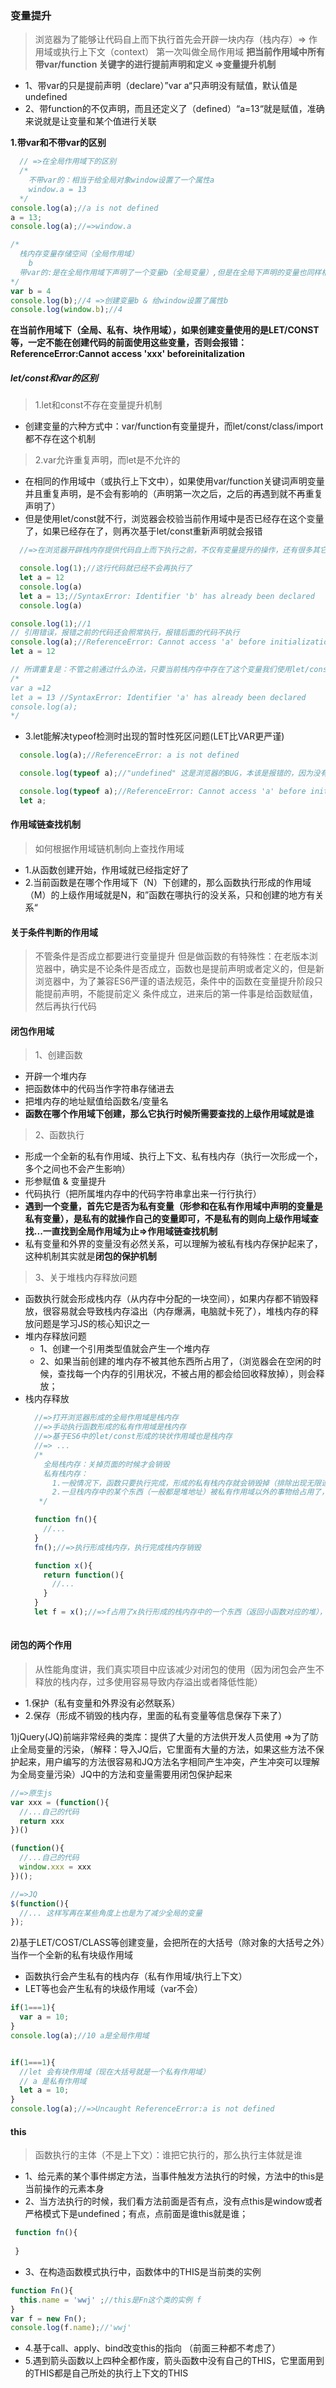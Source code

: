 ### 变量提升
> 浏览器为了能够让代码自上而下执行首先会开辟一块内存（栈内存）=> 作用域或执行上下文（context） 第一次叫做全局作用域  **把当前作用域中所有带var/function 关键字的进行提前声明和定义 =>变量提升机制**
 - 1、带var的只是提前声明（declare）”var a“只声明没有赋值，默认值是undefined
 - 2、带function的不仅声明，而且还定义了（defined）“a=13“就是赋值，准确来说就是让变量和某个值进行关联
  
**1.带var和不带var的区别**
  ```javascript
    // =>在全局作用域下的区别
    /* 
      不带var的：相当于给全局对象window设置了一个属性a
      window.a = 13
    */
  console.log(a);//a is not defined
  a = 13;
  console.log(a);//=>window.a

  /* 
    栈内存变量存储空间（全局作用域）
      b
    带var的:是在全局作用域下声明了一个变量b（全局变量）,但是在全局下声明的变量也同样相当于给window增加了一个对应的属性（只有全局作用域具备这个特点）
  */
  var b = 4
  console.log(b);//4 =>创建变量b & 给window设置了属性b
  console.log(window.b);//4
  ```

**在当前作用域下（全局、私有、块作用域），如果创建变量使用的是LET/CONST等，一定不能在创建代码的前面使用这些变量，否则会报错：ReferenceError:Cannot access 'xxx' beforeinitalization**

##### let/const和var的区别
> 1.let和const不存在变量提升机制
  - 创建变量的六种方式中：var/function有变量提升，而let/const/class/import都不存在这个机制
> 2.var允许重复声明，而let是不允许的
  - 在相同的作用域中（或执行上下文中），如果使用var/function关键词声明变量并且重复声明，是不会有影响的（声明第一次之后，之后的再遇到就不再重复声明了）
  - 但是使用let/const就不行，浏览器会校验当前作用域中是否已经存在这个变量了，如果已经存在了，则再次基于let/const重新声明就会报错
  
  ```javascript
    //=>在浏览器开辟栈内存提供代码自上而下执行之前，不仅有变量提升的操作，还有很多其它的操作=>”词法解析“或者”词法检测“：就是检测当前即将要执行的代码是否会出现"语法错误 SyntaxError"，如果出现错误，代码将不会再执行（第一行都不会执行）

    console.log(1);//这行代码就已经不会再执行了
    let a = 12
    console.log(a)
    let a = 13;//SyntaxError: Identifier 'b' has already been declared 
    console.log(a)
  ```

  ```javascript
  console.log(1);//1
  // 引用错误，报错之前的代码还会照常执行，报错后面的代码不执行
  console.log(a);//ReferenceError: Cannot access 'a' before initialization
  let a = 12

  // 所谓重复是：不管之前通过什么办法，只要当前栈内存中存在了这个变量我们使用let/const等 重复再声明这个变量就是语法错误
  /* 
  var a =12
  let a = 13 //SyntaxError: Identifier 'a' has already been declared 
  console.log(a);
  */
  
  ```
- 3.let能解决typeof检测时出现的暂时性死区问题(LET比VAR更严谨)
```javascript
  console.log(a);//ReferenceError: a is not defined

  console.log(typeof a);//"undefined" 这是浏览器的BUG，本该是报错的，因为没有a。但是没报错 （暂时性死区）

  console.log(typeof a);//ReferenceError: Cannot access 'a' before initialization
  let a; 
```
#### 作用域链查找机制
> 如何根据作用域链机制向上查找作用域
  - 1.从函数创建开始，作用域就已经指定好了
  - 2.当前函数是在哪个作用域下（N）下创建的，那么函数执行形成的作用域（M）的上级作用域就是N，和”函数在哪执行的没关系，只和创建的地方有关系“


#### 关于条件判断的作用域
> 不管条件是否成立都要进行变量提升
> 但是做函数的有特殊性：在老版本浏览器中，确实是不论条件是否成立，函数也是提前声明或者定义的，但是新浏览器中，为了兼容ES6严谨的语法规范，条件中的函数在变量提升阶段只能提前声明，不能提前定义
> 条件成立，进来后的第一件事是给函数赋值，然后再执行代码

#### 闭包作用域
> 1、创建函数
  - 开辟一个堆内存
  - 把函数体中的代码当作字符串存储进去
  - 把堆内存的地址赋值给函数名/变量名
  - **函数在哪个作用域下创建，那么它执行时候所需要查找的上级作用域就是谁**
> 2、函数执行
  - 形成一个全新的私有作用域、执行上下文、私有栈内存（执行一次形成一个，多个之间也不会产生影响）
  - 形参赋值 & 变量提升
  - 代码执行（把所属堆内存中的代码字符串拿出来一行行执行）
  - **遇到一个变量，首先它是否为私有变量（形参和在私有作用域中声明的变量是私有变量），是私有的就操作自己的变量即可，不是私有的则向上级作用域查找...一直找到全局作用域为止=>作用域链查找机制**
  - 私有变量和外界的变量没有必然关系，可以理解为被私有栈内存保护起来了，这种机制其实就是**闭包的保护机制**
> 3、关于堆栈内存释放问题
  - 函数执行就会形成栈内存（从内存中分配的一块空间），如果内存都不销毁释放，很容易就会导致栈内存溢出（内存爆满，电脑就卡死了），堆栈内存的释放问题是学习JS的核心知识之一
  - 堆内存释放问题
    + 1、创建一个引用类型值就会产生一个堆内存
    + 2、如果当前创建的堆内存不被其他东西所占用了，（浏览器会在空闲的时候，查找每一个内存的引用状况，不被占用的都会给回收释放掉），则会释放； 
  - 栈内存释放
    ```javascript
      //=>打开浏览器形成的全局作用域是栈内存
      //=>手动执行函数形成的私有作用域是栈内存
      //=>基于ES6中的let/const形成的块状作用域也是栈内存
      //=> ...
      /* 
        全局栈内存：关掉页面的时候才会销毁
        私有栈内存：
          1.一般情况下，函数只要执行完成，形成的私有栈内存就会销毁掉（排除出现无限递归、出现死循环的模式）
          2.一旦栈内存中的某个东西（一般都是堆地址）被私有作用域以外的事物给占用了，则当前栈内存不能立即被释放销毁（特点：私有作用域中的私有变量等信息也被保留下来了）=> 市面上认为的闭包：函数执行形成不能被释放的私有栈内存，这样的才是闭包
       */

      function fn(){
        //...
      }
      fn();//=>执行形成栈内存，执行完成栈内存销毁

      function x(){
        return function(){
          //...
        }
      }
      let f = x();//=>f占用了x执行形成的栈内存中的一个东西（返回小函数对应的堆），则x执行形成的栈内存不能被释放了
      
    ```
#### 闭包的两个作用
> 从性能角度讲，我们真实项目中应该减少对闭包的使用（因为闭包会产生不释放的栈内存，过多使用容易导致内存溢出或者降低性能）
- 1.保护（私有变量和外界没有必然联系）
- 2.保存（形成不销毁的栈内存，里面的私有变量等信息保存下来了）

1)jQuery(JQ)前端非常经典的类库：提供了大量的方法供开发人员使用
=>为了防止全局变量的污染，（解释：导入JQ后，它里面有大量的方法，如果这些方法不保护起来，用户编写的方法很容易和JQ方法名字相同产生冲突，产生冲突可以理解为全局变量污染）JQ中的方法和变量需要用闭包保护起来
  ```javascript
  //=>原生js
  var xxx = (function(){
    //...自己的代码
    return xxx
  })()

  (function(){
    //...自己的代码
    window.xxx = xxx
  })();

  //=>JQ
  $(function(){
    //... 这样写再在某些角度上也是为了减少全局的变量
  });
  ```
2)基于LET/COST/CLASS等创建变量，会把所在的大括号（除对象的大括号之外）当作一个全新的私有块级作用域
- 函数执行会产生私有的栈内存（私有作用域/执行上下文）
- LET等也会产生私有的块级作用域（var不会）
```javascript
if(1===1){
  var a = 10;
}
console.log(a);//10 a是全局作用域


if(1===1){
  //let 会有块作用域（现在大括号就是一个私有作用域）
  // a 是私有作用域
  let a = 10;
}
console.log(a);//=>Uncaught ReferenceError:a is not defined
```

#### this
> 函数执行的主体（不是上下文）：谁把它执行的，那么执行主体就是谁
 - 1、给元素的某个事件绑定方法，当事件触发方法执行的时候，方法中的this是当前操作的元素本身
 - 2、当方法执行的时候，我们看方法前面是否有点，没有点this是window或者严格模式下是undefined；有点，点前面是谁this就是谁；
 ```javascript
  function fn(){
    
  }
 ```
 - 3、在构造函数模式执行中，函数体中的THIS是当前类的实例
  ```javascript
  function Fn(){
    this.name = 'wwj' ;//this是Fn这个类的实例 f
  }
  var f = new Fn();
  console.log(f.name);//'wwj'
  ```
- 4.基于call、apply、bind改变this的指向 （前面三种都不考虑了） 
- 5.遇到箭头函数以上四种全都作废，箭头函数中没有自己的THIS，它里面用到的THIS都是自己所处的执行上下文的THIS